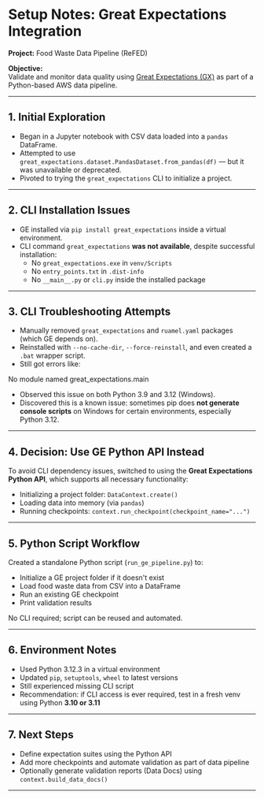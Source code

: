 # Setup Notes: Great Expectations Integration

**Project:** Food Waste Data Pipeline (ReFED)

**Objective:**  
Validate and monitor data quality using [Great Expectations (GX)](https://greatexpectations.io/) as part of a Python-based AWS data pipeline.

---

## 1. Initial Exploration

- Began in a Jupyter notebook with CSV data loaded into a `pandas` DataFrame.
- Attempted to use `great_expectations.dataset.PandasDataset.from_pandas(df)` — but it was unavailable or deprecated.
- Pivoted to trying the `great_expectations` CLI to initialize a project.

---

## 2. CLI Installation Issues

- GE installed via `pip install great_expectations` inside a virtual environment.
- CLI command `great_expectations` **was not available**, despite successful installation:
  - No `great_expectations.exe` in `venv/Scripts`
  - No `entry_points.txt` in `.dist-info`
  - No `__main__.py` or `cli.py` inside the installed package

---

## 3. CLI Troubleshooting Attempts

- Manually removed `great_expectations` and `ruamel.yaml` packages (which GE depends on).
- Reinstalled with `--no-cache-dir`, `--force-reinstall`, and even created a `.bat` wrapper script.
- Still got errors like:

 No module named great_expectations.main

 - Observed this issue on both Python 3.9 and 3.12 (Windows).
- Discovered this is a known issue: sometimes pip does **not generate console scripts** on Windows for certain environments, especially Python 3.12.

---

## 4. Decision: Use GE Python API Instead

To avoid CLI dependency issues, switched to using the **Great Expectations Python API**, which supports all necessary functionality:

- Initializing a project folder: `DataContext.create()`
- Loading data into memory (via `pandas`)
- Running checkpoints: `context.run_checkpoint(checkpoint_name="...")`

---

## 5. Python Script Workflow

Created a standalone Python script (`run_ge_pipeline.py`) to:
- Initialize a GE project folder if it doesn't exist
- Load food waste data from CSV into a DataFrame
- Run an existing GE checkpoint
- Print validation results

No CLI required; script can be reused and automated.

---

## 6. Environment Notes

- Used Python 3.12.3 in a virtual environment
- Updated `pip`, `setuptools`, `wheel` to latest versions
- Still experienced missing CLI script
- Recommendation: if CLI access is ever required, test in a fresh venv using Python **3.10 or 3.11**

---

## 7. Next Steps

- Define expectation suites using the Python API
- Add more checkpoints and automate validation as part of data pipeline
- Optionally generate validation reports (Data Docs) using `context.build_data_docs()`

---

